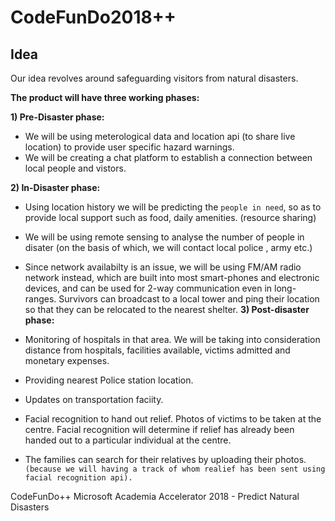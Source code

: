 # CodeFunDo2018++

## Idea

Our idea revolves around safeguarding visitors from natural disasters.

**The product will have three working phases:**

**1) Pre-Disaster phase:**

* We will be using meterological data and location api (to share live location) to provide user specific hazard warnings. 
* We will be creating a chat platform to establish a connection between local people and vistors.

**2) In-Disaster phase:**

* Using location history we will be predicting the `people in need`, so as to provide local support such as food, daily amenities. (resource sharing)
* We will be using remote sensing to analyse the number of people in disater (on the basis of which, we will contact local police , army etc.)
* Since network availabilty is an issue, we will be using FM/AM radio network instead, which are built into most smart-phones and electronic devices, and can be used for 2-way communication even in long-ranges. Survivors can broadcast to a local tower and ping their location so that they can be relocated to the nearest shelter.
**3) Post-disaster phase:**

* Monitoring of hospitals in that area. We will be taking into consideration distance from hospitals, facilities available, victims admitted and monetary expenses.
* Providing nearest Police station location.
* Updates on transportation faciity.
* Facial recognition to hand out relief. Photos of victims to be taken at the centre. Facial recognition will determine if  relief has already been handed out to a particular individual at the centre.
* The families can search for their relatives by uploading their photos. `(because we will having a track of whom realief has been sent using facial recognition api).`

CodeFunDo++
Microsoft Academia Accelerator 2018 - Predict Natural Disasters
